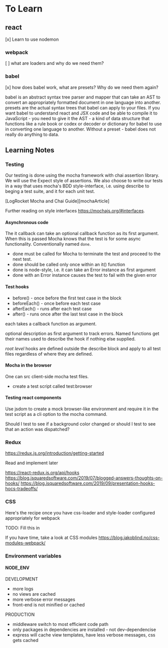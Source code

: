# To Learn
## react
[x] Learn to use nodemon

### webpack
[ ] what are loaders and why do we need them?

### babel
[x] how does babel work, what are presets? Why do we need them again?

babel is an abstract syntax tree parser and mapper that can take an AST to convert an appropriately formatted document in one language into another. presets are the actual syntax trees that babel can apply to your files. If you want babel to understand react and JSX code and be able to compile it to JavaScript - you need to give it the AST - a kind of data structure that functions like a rule book or codex or decoder or dictionary for babel to use in converting one language to another. Without a preset - babel does not really do anything to data.

## Learning Notes

### Testing

Our testing is done using the mocha framework with chai assertion library. We will use the Expect style of assertions. We also choose to write our tests in a way that uses mocha's BDD style-interface, i.e. using describe to beging a test suite, and it for each unit test.

[LogRocket Mocha and Chai Guide][mochaArticle]

Further reading on style interfaces <https://mochajs.org/#interfaces>.

#### Asynchronous code

The it callback can take an optional callback function as its first argument. When this is passed Mocha knows that the test is for some async functionality. Conventionally named `done`.

- done must be called for Mocha to terminate the test and proceed to the next test.
- done should be called only once within an it() function
- done is node-style, i.e. it can take an Error instance as first argument
- done with an Error instance causes the test to fail with the given error

#### Test hooks

- before() - once before the first test case in the block
- beforeEach() - once before each test case
- afterEach() - runs after each test case
- after() - runs once after the last test case in the block

each takes a callback function as argument.

optional description as first argument to track errors. Named functions get their names used to describe the hook if nothing else supplied.

*root level* hooks are defined outside the describe block and apply to all test files regardless of where they are defined.

#### Mocha in the browser

One can src client-side mocha test files.

- create a test script called test:browser

#### Testing react components

Use jsdom to create a mock browser-like environment and require it in the test script as a cli option to the mocha command.

Should I test to see if a background color changed or should I test to see that an action was dispatched?

### Redux
<https://redux.js.org/introduction/getting-started>

Read and implement later

<https://react-redux.js.org/api/hooks>
<https://blog.isquaredsoftware.com/2019/07/blogged-answers-thoughts-on-hooks/>
<https://blog.isquaredsoftware.com/2019/09/presentation-hooks-hocs-tradeoffs/>

### CSS

Here's the recipe once you have css-loader and style-loader configured appropriately for webpack

TODO: Fill this in

If you have time, take a look at CSS modules
<https://blog.jakoblind.no/css-modules-webpack/>

### Environment variables

#### NODE\_ENV

DEVELOPMENT
- more logs
- no views are cached
- more verbose error messages
- front-end is not minified or cached

PRODUCTION
- middleware switch to most efficient code path
- only packages in dependencies are installed - not dev-dependencise
- express will cache view templates, have less verbose messages, css gets cached

